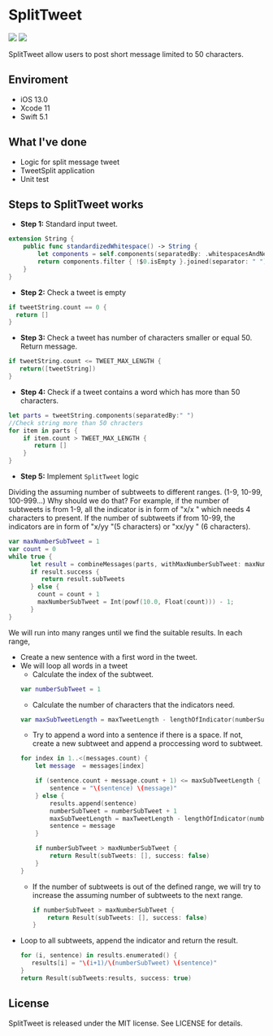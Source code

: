 # SplitTweet
![](https://img.shields.io/badge/Supported-iOS9.0-4BC51D.svg?style=flat)
![](https://img.shields.io/badge/Swift5.1-compatible-4BC51D.svg?style=flat)

SplitTweet allow users to post short message limited to 50 characters. 

## Enviroment

- iOS 13.0
- Xcode 11
- Swift 5.1

## What I've done

- Logic for split message tweet
- TweetSplit application
- Unit test

## Steps to SplitTweet works

- **Step 1:** Standard input tweet.
```swift
extension String { 
    public func standardizedWhitespace() -> String {
        let components = self.components(separatedBy: .whitespacesAndNewlines)
        return components.filter { !$0.isEmpty }.joined(separator: " ")
    }
}
```
- **Step 2:** Check a tweet is empty
```swift
if tweetString.count == 0 {
  return []
}
```
- **Step 3:** Check a tweet has number of characters smaller or equal 50. Return message. 
```swift
if tweetString.count <= TWEET_MAX_LENGTH {
   return([tweetString])
}
```
- **Step 4:** Check if a tweet contains a word which has more than 50 characters.
```swift
let parts = tweetString.components(separatedBy:" ")
//Check string more than 50 chracters
for item in parts {
    if item.count > TWEET_MAX_LENGTH {
       return []
    }
}
```
- **Step 5:** Implement `SplitTweet` logic

Dividing the assuming number of subtweets to different ranges. 
(1-9, 10-99, 100-999...) Why should we do that?
For example, if the number of subtweets is from 1-9, all the indicator is in form of "x/x " which needs 4 characters to present.
If the number of subtweets if from 10-99, the indicators are in form of "x/yy "(5 characters) or "xx/yy " (6 characters).

```swift
var maxNumberSubTweet = 1
var count = 0
while true {
      let result = combineMessages(parts, withMaxNumberSubTweet: maxNumberSubTweet, AndMaximumTweetLength: TWEET_MAX_LENGTH)
      if result.success {
         return result.subTweets
      } else {
        count = count + 1
        maxNumberSubTweet = Int(powf(10.0, Float(count))) - 1;
      }
}
```

We will run into many ranges until we find the suitable results.
In each range, 
- Create a new sentence with a first word in the tweet.
- We will loop all words in a tweet
    + Calculate the index of the subtweet.
    ```swift
    var numberSubTweet = 1
    ```
    + Calculate the number of characters that the indicators need.
    ```swift
    var maxSubTweetLength = maxTweetLength - lengthOfIndicator(numberSubTweet, andMaxNumberOfSubTweet: maxNumberSubTweet)
    ```
    + Try to append a word into a sentence if there is a space. If not, create a new subtweet and append a proccessing word to subtweet.
    ```swift         
    for index in 1..<(messages.count) {
        let message  = messages[index]

        if (sentence.count + message.count + 1) <= maxSubTweetLength {
            sentence = "\(sentence) \(message)"
        } else {
            results.append(sentence)
            numberSubTweet = numberSubTweet + 1
            maxSubTweetLength = maxTweetLength - lengthOfIndicator(numberSubTweet, andMaxNumberOfSubTweet: maxNumberSubTweet)
            sentence = message
        }

        if numberSubTweet > maxNumberSubTweet {
            return Result(subTweets: [], success: false)
        }
    }
    ```
    + If the number of subtweets is out of the defined range, we will try to increase the assuming number of subtweets to the next range.
      ```swift
      if numberSubTweet > maxNumberSubTweet {
          return Result(subTweets: [], success: false)
      }
      ```
- Loop to all subtweets, append the indicator and return the result.
     ```swift
    for (i, sentence) in results.enumerated() {
        results[i] = "\(i+1)/\(numberSubTweet) \(sentence)"
    }
    return Result(subTweets:results, success: true)
    ```
## License

SplitTweet is released under the MIT license. See LICENSE for details.
